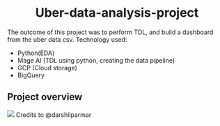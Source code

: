 <h1 style="text-align:center;">Uber-data-analysis-project</h1> 

The outcome of this project was to perform TDL, and build a dashboard from the uber data csv.
Technology used:
- Python(EDA)
- Mage AI (TDL using python, creating the data pipeline)
- GCP (Cloud storage)
- BigQuery

## Project overview
<img src="https://github.com/hammaadrizwan/Uber-data-engineering-project/blob/main/architecture.jpg">
Credits to @darshilparmar
